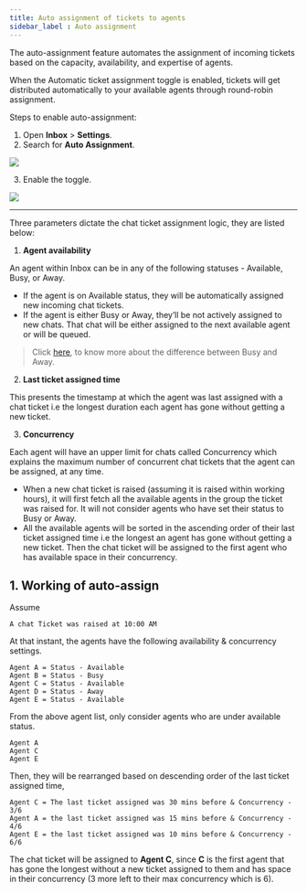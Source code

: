 ```yaml
---
title: Auto assignment of tickets to agents
sidebar_label : Auto assignment
---
```


  
  
  

The auto-assignment feature automates the assignment of incoming tickets based on the capacity, availability, and expertise of agents.

When the Automatic ticket assignment toggle is enabled, tickets will get distributed automatically to your available agents through round-robin assignment.

  

Steps to enable auto-assignment:

1. Open **Inbox** > **Settings**.
2. Search for **Auto Assignment**.

![](https://i.imgur.com/EAkPKUL.png) 

3. Enable the toggle.

![](https://i.imgur.com/1StI1XM.png)

  

---

  

Three parameters dictate the chat ticket assignment logic, they are listed below:

  

1.  **Agent availability**

An agent within Inbox can be in any of the following statuses - Available, Busy, or Away.

- If the agent is on Available status, they will be automatically assigned new incoming chat tickets.
- If the agent is either Busy or Away, they’ll be not actively assigned to new chats. That chat will be either assigned to the next available agent or will be queued.


> Click [here](https://docs.yellow.ai/docs/platform_concepts/inbox/inbox/#3-default-agent-status), to know more about the difference between Busy and Away.

2.  **Last ticket assigned time**

This presents the timestamp at which the agent was last assigned with a chat ticket i.e the longest duration each agent has gone without getting a new ticket.

3.  **Concurrency**

Each agent will have an upper limit for chats called Concurrency which explains the maximum number of concurrent chat tickets that the agent can be assigned, at any time.

- When a new chat ticket is raised (assuming it is raised within working hours), it will first fetch all the available agents in the group the ticket was raised for. It will not consider agents who have set their status to Busy or Away.
- All the available agents will be sorted in the ascending order of their last ticket assigned time i.e the longest an agent has gone without getting a new ticket. Then the chat ticket will be assigned to the first agent who has available space in their concurrency.

  

  

## 1. Working of auto-assign

  

Assume

    A chat Ticket was raised at 10:00 AM

  

At that instant, the agents have the following availability & concurrency settings.

  

    Agent A = Status - Available
    Agent B = Status - Busy
    Agent C = Status - Available
    Agent D = Status - Away
    Agent E = Status - Available

  

From the above agent list, only consider agents who are under available status.

    Agent A
    Agent C
    Agent E

Then, they will be rearranged based on descending order of the last ticket assigned time,

    Agent C = The last ticket assigned was 30 mins before & Concurrency - 3/6  
    Agent A = the last ticket assigned was 15 mins before & Concurrency - 4/6
    Agent E = the last ticket assigned was 10 mins before & Concurrency - 6/6


The chat ticket will be assigned to **Agent C**, since **C** is the first agent that has gone the longest without a new ticket assigned to them and has space in their concurrency (3 more left to their max concurrency which is 6).